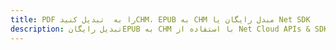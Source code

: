 ---title: PDF را به  تبدیل کنیدCHM، EPUB به CHM مبدل رایگان یا Net SDKdescription: تبدیل رایگانEPUB به CHM با استفاده از Net Cloud APIs & SDK همچنین اسناد PDF را در Cloud ایجاد، ویرایش و رندر کنید.---